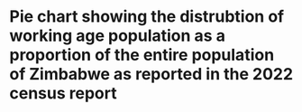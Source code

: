 # Pie chart showing the distrubtion of working age population as a proportion of the entire population of Zimbabwe as reported in the 2022 census report
